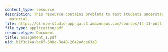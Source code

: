```yaml
---
content_type: resource
description: This resource contains problems to test students understanding of course
  material.
file: https://ol-ocw-studio-app-qa.s3.amazonaws.com/courses/14-11-putting-social-sciences-to-the-test-field-experiments-in-economics-spring-2006/b1f3c14abc6f688d3e482642adce63a8_assignment_1.pdf
file_type: application/pdf
resourcetype: Document
title: assignment_1.pdf
uid: b1f3c14a-bc6f-688d-3e48-2642adce63a8
---
```


